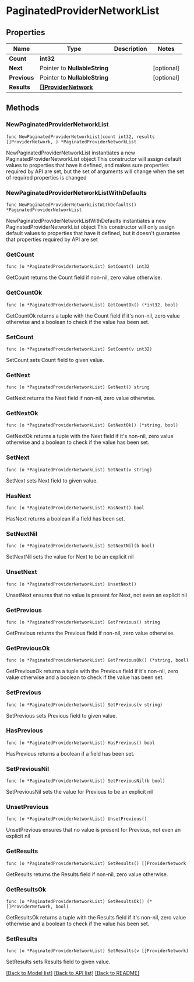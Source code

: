 # PaginatedProviderNetworkList

## Properties

Name | Type | Description | Notes
------------ | ------------- | ------------- | -------------
**Count** | **int32** |  | 
**Next** | Pointer to **NullableString** |  | [optional] 
**Previous** | Pointer to **NullableString** |  | [optional] 
**Results** | [**[]ProviderNetwork**](ProviderNetwork.md) |  | 

## Methods

### NewPaginatedProviderNetworkList

`func NewPaginatedProviderNetworkList(count int32, results []ProviderNetwork, ) *PaginatedProviderNetworkList`

NewPaginatedProviderNetworkList instantiates a new PaginatedProviderNetworkList object
This constructor will assign default values to properties that have it defined,
and makes sure properties required by API are set, but the set of arguments
will change when the set of required properties is changed

### NewPaginatedProviderNetworkListWithDefaults

`func NewPaginatedProviderNetworkListWithDefaults() *PaginatedProviderNetworkList`

NewPaginatedProviderNetworkListWithDefaults instantiates a new PaginatedProviderNetworkList object
This constructor will only assign default values to properties that have it defined,
but it doesn't guarantee that properties required by API are set

### GetCount

`func (o *PaginatedProviderNetworkList) GetCount() int32`

GetCount returns the Count field if non-nil, zero value otherwise.

### GetCountOk

`func (o *PaginatedProviderNetworkList) GetCountOk() (*int32, bool)`

GetCountOk returns a tuple with the Count field if it's non-nil, zero value otherwise
and a boolean to check if the value has been set.

### SetCount

`func (o *PaginatedProviderNetworkList) SetCount(v int32)`

SetCount sets Count field to given value.


### GetNext

`func (o *PaginatedProviderNetworkList) GetNext() string`

GetNext returns the Next field if non-nil, zero value otherwise.

### GetNextOk

`func (o *PaginatedProviderNetworkList) GetNextOk() (*string, bool)`

GetNextOk returns a tuple with the Next field if it's non-nil, zero value otherwise
and a boolean to check if the value has been set.

### SetNext

`func (o *PaginatedProviderNetworkList) SetNext(v string)`

SetNext sets Next field to given value.

### HasNext

`func (o *PaginatedProviderNetworkList) HasNext() bool`

HasNext returns a boolean if a field has been set.

### SetNextNil

`func (o *PaginatedProviderNetworkList) SetNextNil(b bool)`

 SetNextNil sets the value for Next to be an explicit nil

### UnsetNext
`func (o *PaginatedProviderNetworkList) UnsetNext()`

UnsetNext ensures that no value is present for Next, not even an explicit nil
### GetPrevious

`func (o *PaginatedProviderNetworkList) GetPrevious() string`

GetPrevious returns the Previous field if non-nil, zero value otherwise.

### GetPreviousOk

`func (o *PaginatedProviderNetworkList) GetPreviousOk() (*string, bool)`

GetPreviousOk returns a tuple with the Previous field if it's non-nil, zero value otherwise
and a boolean to check if the value has been set.

### SetPrevious

`func (o *PaginatedProviderNetworkList) SetPrevious(v string)`

SetPrevious sets Previous field to given value.

### HasPrevious

`func (o *PaginatedProviderNetworkList) HasPrevious() bool`

HasPrevious returns a boolean if a field has been set.

### SetPreviousNil

`func (o *PaginatedProviderNetworkList) SetPreviousNil(b bool)`

 SetPreviousNil sets the value for Previous to be an explicit nil

### UnsetPrevious
`func (o *PaginatedProviderNetworkList) UnsetPrevious()`

UnsetPrevious ensures that no value is present for Previous, not even an explicit nil
### GetResults

`func (o *PaginatedProviderNetworkList) GetResults() []ProviderNetwork`

GetResults returns the Results field if non-nil, zero value otherwise.

### GetResultsOk

`func (o *PaginatedProviderNetworkList) GetResultsOk() (*[]ProviderNetwork, bool)`

GetResultsOk returns a tuple with the Results field if it's non-nil, zero value otherwise
and a boolean to check if the value has been set.

### SetResults

`func (o *PaginatedProviderNetworkList) SetResults(v []ProviderNetwork)`

SetResults sets Results field to given value.



[[Back to Model list]](../README.md#documentation-for-models) [[Back to API list]](../README.md#documentation-for-api-endpoints) [[Back to README]](../README.md)


